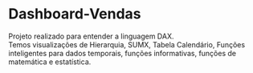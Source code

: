 # Dashboard-Vendas
Projeto realizado para entender a linguagem DAX.    
Temos visualizações de Hierarquia, SUMX, Tabela Calendário, Funções inteligentes para dados temporais,
funções informativas, funções de matemática e estatística.
